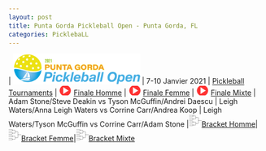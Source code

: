 ```yaml
---
layout: post
title: Punta Gorda Pickleball Open - Punta Gorda, FL
categories: PicklebaLL
---
```


| <a href="https://www.apptour.org/"><img src="/images/Punta-Gorda.png" alt="apptour.org" width="250"/><a> | 7-10 Janvier 2021 | [Pickleball Tournaments](https://www.pickleballtournaments.com/tournamentinfo.pl?tid=3580)
| <img src="/images/play.png" width="25"/>  [Finale Homme](https://youtu.be/f7EO3ESE9z0?t=166)   | <img src="/images/play.png" width="25"/>  [Finale Femme](https://youtu.be/eTm2jZDhE1Y?t=315)   | <img src="/images/play.png" width="25"/> [Finale Mixte](https://youtu.be/At01L_tuLvo?t=496)
| Adam Stone/Steve Deakin vs Tyson McGuffin/Andrei Daescu | Leigh Waters/Anna Leigh Waters vs Corrine Carr/Andrea Koop | Leigh Waters/Tyson McGuffin vs Corrine Carr/Adam Stone 
|<img src="/images/bracket.png" width="25"/>[Bracket Homme](https://www.pickleballtournaments.com/Tournaments/FL/2020_APPMASTERSPUNTAGORDA_3580/MDP_69.htm)|<img src="/images/bracket.png" width="25"/>[Bracket Femme](https://www.pickleballtournaments.com/Tournaments/FL/2020_APPMASTERSPUNTAGORDA_3580/WDP_85.htm)|<img src="/images/bracket.png" width="25"/>[Bracket Mixte](https://www.pickleballtournaments.com/Tournaments/FL/2020_APPMASTERSPUNTAGORDA_3580/MXDP_99.htm) 
